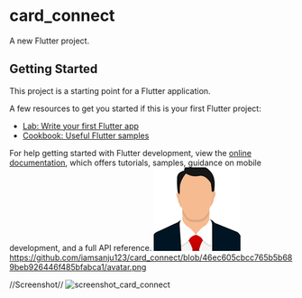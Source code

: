 # card_connect

A new Flutter project.

## Getting Started

This project is a starting point for a Flutter application.

A few resources to get you started if this is your first Flutter project:

- [Lab: Write your first Flutter app](https://docs.flutter.dev/get-started/codelab)
- [Cookbook: Useful Flutter samples](https://docs.flutter.dev/cookbook)

For help getting started with Flutter development, view the
[online documentation](https://docs.flutter.dev/), which offers tutorials,
samples, guidance on mobile development, and a full API reference.
![avatar.png](assets/images/avatar.png)
https://github.com/iamsanju123/card_connect/blob/46ec605cbcc765b5b689beb926446f485bfabca1/avatar.png

//Screenshot//
![screenshot_card_connect](https://github.com/user-attachments/assets/dafc8ba0-e60a-41c6-91c4-8e52649b2670)
